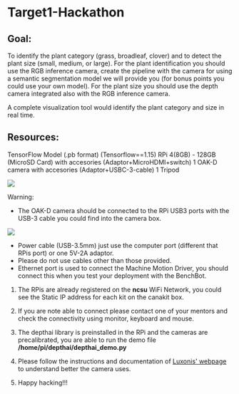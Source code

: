 # Target1-Hackathon

## Goal: 

To identify the plant category (grass, broadleaf, clover) and to detect the plant size (small, medium, or large). For the plant identification you should use the RGB inference camera, create the pipeline with the camera for using a semantic segmentation model we will provide you (for bonus points you could use your own model). For the plant size you should use the depth camera integrated also with the RGB inference camera.

A complete visualization tool would identify the plant category and size in real time.

## Resources:
TensorFlow Model (.pb format) (Tensorflow==1.15)
RPi 4(8GB) - 128GB (MicroSD Card) with accesories (Adaptor+MicroHDMI+switch)
1 OAK-D camera with accesories (Adaptor+USBC-3-cable)
1 Tripod

![](https://lh5.googleusercontent.com/WtM-Kst0wuQMg5hsTHavC5QDaKrxGhIhloG0uFUXzlnPzDLU-qPBP8yCbhBKBzLzAXNYk5wyr--1_pC0aPOGhTyyitEJkM78LOdwoLqFILBSrd4T6dFdYNzS6OEMAHZwSOJtV9k3=s0)

Warning: 

- The OAK-D camera should be connected to the RPi USB3 ports with the USB-3 cable you could find into the camera box.

![](https://lh4.googleusercontent.com/69kh1PBybX8urfH3Pl2YH6-4P1_2rjf8ncJpBz47B11QEMhVbpwJ-sqK9j3JVLlzko440sku5QYOvrFmVChF-eoVeaNF5gBYcZhHyiQQCzhhCCP6yh29XX2qpMOKtROBaHXKlhw8=s0)

- Power cable (USB-3.5mm) just use the computer port (different that RPis port) or one 5V-2A adaptor.
- Please do not use cables other than those provided.
- Ethernet port is used to connect the Machine Motion Driver, you should connect this when you test your deployment with the BenchBot.

1. The RPis are already registered on the **ncsu** WiFi Network, you could see the Static IP address for each kit on the canakit box.

2. If you are note able to connect please contact one of your mentors and check the connectivity using monitor, keyboard and mouse.

3. The depthai library is preinstalled in the RPi and the cameras are precalibrated, you are able to run the demo file **/home/pi/depthai/depthai_demo.py**

4. Please follow the instructions and documentation of [Luxonis' webpage](https://docs.luxonis.com/en/latest/pages/tutorials/first_steps/) to understand better the camera uses.

5. Happy hacking!!!



